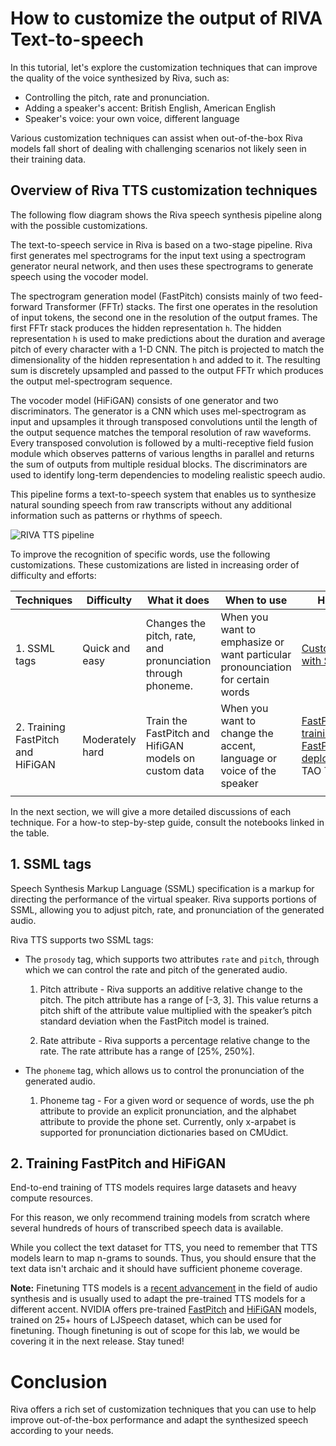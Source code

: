 # How to customize the output of RIVA Text-to-speech

In this tutorial, let's explore the customization techniques that can improve the quality of the voice synthesized by Riva, such as:

- Controlling the pitch, rate and pronunciation.
- Adding a speaker's accent: British English, American English
- Speaker's voice: your own voice, different language

Various customization techniques can assist when out-of-the-box Riva models fall short of dealing with challenging scenarios not likely seen in their training data.

## Overview of Riva TTS customization techniques

The following flow diagram shows the Riva speech synthesis pipeline along with the possible customizations.

The text-to-speech service in Riva is based on a two-stage pipeline. Riva first generates mel spectrograms for the input text using a spectrogram generator neural network, and then uses these spectrograms to generate speech using the vocoder model. 

The spectrogram generation model (FastPitch) consists mainly of two feed-forward Transformer (FFTr) stacks. The first one operates in the resolution of input tokens, the second one in the resolution of the output frames.  The first FFTr stack produces the hidden representation `h`. The hidden representation `h` is used to make predictions about the duration and average pitch of every character with a 1-D CNN. The pitch is projected to match the dimensionality of the hidden representation `h` and added to it. The resulting sum is discretely upsampled and passed to the output FFTr which produces the output mel-spectrogram sequence.

The vocoder model (HiFiGAN) consists of one generator and two discriminators. The generator is a CNN which uses mel-spectrogram as input and upsamples it through transposed convolutions until the length of the output sequence matches the temporal resolution of raw waveforms. Every transposed convolution is followed by a multi-receptive field fusion module which observes patterns of various lengths in parallel and returns the sum of outputs from multiple residual blocks. The discriminators are used to identify long-term dependencies to modeling realistic speech audio.  

This pipeline forms a text-to-speech system that enables us to synthesize natural sounding speech from raw transcripts without any additional information such as patterns or rhythms of speech.

![RIVA TTS pipeline](https://developer.nvidia.com/sites/default/files/akamai/riva/convai-riva-and-nemo-custom-voice-tts-diagram_0.svg "RIVA TTS Pipeline")

To improve the recognition of specific words, use the following customizations. These customizations are listed in increasing order of difficulty and efforts:

| Techniques                        | Difficulty      | What it does                                              | When to use                                                                    | How to use                                                                                                                                                                                 |
|-----------------------------------|-----------------|-----------------------------------------------------------|--------------------------------------------------------------------------------|--------------------------------------------------------------------------------------------------------------------------------------------------------------------------------------------|
| 1. SSML tags                    | Quick and easy  | Changes the pitch, rate, and pronunciation through phoneme.           | When you want to emphasize or want particular pronounciation for certain words | [Customization with SSML]( https://github.com/nvidia-riva/tutorials/blob/dev/22.05/tts-python-advanced-customization-with-ssml.ipynb)                           |
| 2. Training FastPitch and HiFiGAN  | Moderately hard | Train the FastPitch and HifiGAN models on custom data | When you want to change the accent, language or voice of the speaker           | [FastPitch/HiFiGAN training](https://github.com/nvidia-riva/tutorials/blob/dev/22.05/tts-python-advanced-pretrain-tts-tao-training.ipynb), [FastPitch/HiFiGAN deployment](https://github.com/nvidia-riva/tutorials/blob/dev/22.05/tts-python-advanced-pretrain-tts-tao-deployment.ipynb), with TAO Toolkit |
|                                   |                 |                                                           |                                                                                |                                                                                                                                                                                            |

In the next section, we will give a more detailed discussions of each technique. For a how-to step-by-step guide, consult the notebooks linked in the table.

## 1. SSML tags
Speech Synthesis Markup Language (SSML) specification is a markup for directing the performance of the virtual speaker. Riva supports portions of SSML, allowing you to adjust pitch, rate, and pronunciation of the generated audio.

Riva TTS supports two SSML tags:

- The `prosody` tag, which supports two attributes `rate` and `pitch`, through which we can control the rate and pitch of the generated audio.
    1. Pitch attribute - 
    Riva supports an additive relative change to the pitch. The pitch attribute has a range of [-3, 3]. This value returns a pitch shift of the attribute value multiplied with the speaker’s pitch standard deviation when the FastPitch model is trained. 

    2. Rate attribute -
    Riva supports a percentage relative change to the rate. The rate attribute has a range of [25%, 250%].

- The `phoneme` tag, which allows us to control the pronunciation of the generated audio.
    1. Phoneme tag -
    For a given word or sequence of words, use the ph attribute to provide an explicit pronunciation, and the alphabet attribute to provide the phone set. Currently, only x-arpabet is supported for pronunciation dictionaries based on CMUdict.

## 2. Training FastPitch and HiFiGAN

End-to-end training of TTS models requires large datasets and heavy compute resources. 

For this reason, we only recommend training models from scratch where several hundreds of hours of transcribed speech data is available.

While you collect the text dataset for TTS, you need to remember that TTS models learn to map n-grams to sounds. Thus, you should ensure that the text data isn't archaic and it should have sufficient phoneme coverage.


**Note:** Finetuning TTS models is a [recent advancement](https://paarthneekhara.github.io/tlfortts/) in the field of audio synthesis and is usually used to adapt the pre-trained TTS models for a different accent.
NVIDIA offers pre-trained [FastPitch](https://catalog.ngc.nvidia.com/orgs/nvidia/teams/tao/models/speechsynthesis_hifigan) and [HiFiGAN](https://catalog.ngc.nvidia.com/orgs/nvidia/teams/tao/models/speechsynthesis_hifigan) models, trained on 25+ hours of LJSpeech dataset, which can be used for finetuning. Though finetuning is out of scope for this lab, we would be covering it in the next release. Stay tuned!


# Conclusion

Riva offers a rich set of customization techniques that you can use to help improve out-of-the-box performance and adapt the synthesized speech according to your needs.


